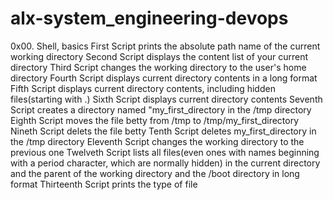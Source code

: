 # alx-system_engineering-devops
0x00. Shell, basics
First Script prints the absolute path name of the current working directory
Second Script displays the content list of your current directory
Third Script changes the working directory to the user's home directory
Fourth Script displays current directory contents in a long format
Fifth Script displays current directory contents, including hidden files(starting with .)
Sixth Script displays current directory contents
Seventh Script creates a directory named "my_first_directory in the /tmp directory
Eighth Script moves the file betty from /tmp to /tmp/my_first_directory
Nineth Script delets the file betty
Tenth Script deletes my_first_directory in the /tmp directory
Eleventh Script changes the working directory to the previous one
Twelveth Script lists all files(even ones with names beginning with a period character, which are normally hidden) in the current directory and the parent of the working directory and the /boot directory in long format
Thirteenth Script prints the type of file 

